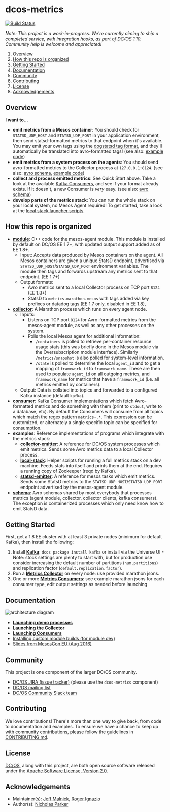 # dcos-metrics
[![Build Status](https://jenkins.mesosphere.com/service/jenkins/buildStatus/icon?job=dcos-metrics/public-dcos-metrics-master)](https://jenkins.mesosphere.com/service/jenkins/job/dcos-metrics/public-dcos-metrics-master)

_*Note:* This project is a work-in-progress. We're currently aiming to ship a completed service,
with integration hooks, as part of DC/OS 1.10. Community help is welcome and appreciated!_

1. [Overview](#overview)
2. [How this repo is organized](#how-this-repo-is-organized)
3. [Getting Started](#getting-started)
4. [Documentation](#documentation)
5. [Community](#community)
6. [Contributing](#contributing)
7. [License](#license)
8. [Acknowledgements](#acknowledgements)

## Overview

**I want to...**
  - **emit metrics from a Mesos container**: You should check for `STATSD_UDP_HOST` and `STATSD_UDP_PORT` in your application environment, then send statsd-formatted metrics to that endpoint when it's available. You may emit your own tags using the [dogstatsd tag format](http://docs.datadoghq.com/guides/dogstatsd/#datagram-format), and they'll automatically be translated into avro-formatted tags! (see also: [example code](examples/statsd-emitter/))
  - **emit metrics from a system process on the agents**: You should send avro-formatted metrics to the Collector process at `127.0.0.1:8124`. (see also: [avro schema](schema/), [example code](examples/collector-emitter/))
  - **collect and process emitted metrics**: See Quick Start above. Take a look at the available [Kafka Consumers](consumer/), and see if your format already exists. If it doesn't, a new Consumer is *very* easy. (see also: [avro schema](schema/))
  - **develop parts of the metrics stack**: You can run the whole stack on your local system, no Mesos Agent required! To get started, take a look at the [local stack launcher scripts](examples/local-stack).

## How this repo is organized
  - **[module](module/)**: C++ code for the mesos-agent module. This module is installed by default on DC/OS EE 1.7+, with updated output support added as of EE 1.8+.
    - Input: Accepts data produced by Mesos containers on the agent. All Mesos containers are given a unique StatsD endpoint, advertised via `STATSD_UDP_HOST`/`STATSD_UDP_PORT` environment variables. The module then tags and forwards upstream any metrics sent to that endpoint. (EE 1.7+)
    - Output formats:
      - Avro metrics sent to a local Collector process on TCP port `8124` (EE 1.8+)
      - StatsD to `metrics.marathon.mesos` with tags added via key prefixes or datadog tags (EE 1.7 only, disabled in EE 1.8),
  - **[collector](collector/)**: A Marathon process which runs on every agent node.
    - Inputs:
      - Listens on TCP port `8124` for Avro-formatted metrics from the mesos-agent module, as well as any other processes on the system.
      - Polls the local Mesos agent for additional information:
        - `/containers` is polled to retrieve per-container resource usage stats (this was briefly done in the Mesos module via the Oversubscription module interface). Similarly `/metrics/snapshot` is also polled for system-level information.
        - `/state` is polled to determine the local `agent_id` and to get a mapping of `framework_id` to `framework_name`. These are then used to populate `agent_id` on all outgoing metrics, and `framework_name` for metrics that have a `framework_id` (i.e. all metrics emitted by containers).
    - Output: Data is collated into topics and forwarded to a configured Kafka instance (default `kafka`).
  - **[consumer](consumer/)**: Kafka Consumer implementations which fetch Avro-formatted metrics and do something with them (print to `stdout`, write to a database, etc). By default the Consumers will consume from all topics which match the regex pattern `metrics-.*`. This expression can be customized, or alternately a single specific topic can be specified for consumption.
  - **examples**: Reference implementations of programs which integrate with the metrics stack:
    - **[collector-emitter](examples/collector-emitter/)**: A reference for DC/OS system processes which emit metrics. Sends some Avro metrics data to a local Collector process.
    - **[local-stack](examples/local-stack/)**: Helper scripts for running a full metrics stack on a dev machine. Feeds stats into itself and prints them at the end. Requires a running copy of Zookeeper (reqd by Kafka).
    - **[statsd-emitter](examples/statsd-emitter/)**: A reference for mesos tasks which emit metrics. Sends some StatsD metrics to the `STATSD_UDP_HOST`/`STATSD_UDP_PORT` endpoint advertised by the mesos-agent module.
  - **[schema](schema/)**: Avro schemas shared by most everybody that processes metrics (agent module, collector, collector clients, kafka consumers). The exception is containerized processes which only need know how to emit StatsD data.

## Getting Started
First, get a 1.8 EE cluster with at least 3 private nodes (minimum for default Kafka), then install the following:

  1. Install [**Kafka**](http://github.com/mesosphere/kafka-private/README.md): `dcos package install kafka` or install via the Universe UI
    - Note: stock settings are plenty to start with, but for production use consider increasing the default number of partitions (`num.partitions`) and replication factor (`default.replication.factor`).
  2. Run a [**Metrics Collector**](docs/COLLECTOR.md#deployment-to-a-cluster) on every node: use provided marathon jsons.
  3. One or more [**Metrics Consumers**](consumer/): see example marathon jsons for each consumer type, edit output settings as needed before launching

## Documentation
![architecture diagram](https://www.lucidchart.com/publicSegments/view/830f4c23-b2f9-4db3-9954-a947f395eae5/image.png)

  - **[Launching demo processes](docs/DEMO.md)**
  - **[Launching the Collector](docs/COLLECTOR.md)**
  - **[Launching Consumers](docs/CONSUMERS.md)**
  - [Installing custom module builds (for module dev)](docs/MESOS_MODULE.md)
  - [Slides from MesosCon EU (Aug 2016)](http://schd.ws/hosted_files/mesosconeu2016/e7/Metrics%20on%20DC-OS%20Enterprise%20%28Mesoscon%29.pdf)

## Community
This project is one component of the larger DC/OS community.
  * [DC/OS JIRA (issue tracker)][dcos-jira] (please use the `dcos-metrics` component)
  * [DC/OS mailing list][dcos-mailing-list]
  * [DC/OS Community Slack team][dcos-slack]

## Contributing
We love contributions! There's more than one way to give back, from code to documentation
and examples. To ensure we have a chance to keep up with community contributions, please
follow the guidelines in [CONTRIBUTING.md](CONTRIBUTING.md).

## License
[DC/OS][github-dcos], along with this project, are both open source software released under
the [Apache Software License, Version 2.0](LICENSE).

## Acknowledgements
  * Maintainer(s): [Jeff Malnick][github-malnick], [Roger Ignazio][github-rji]
  * Author(s): [Nicholas Parker][github-nickbp]

[dcos-jira]: https://dcosjira.atlassian.net
[dcos-mailing-list]: https://groups.google.com/a/dcos.io/forum/#!forum/users
[dcos-slack]: https://dcos-community.slack.com
[github-dcos]: https://github.com/dcos/dcos
[github-malnick]: https://github.com/malnick
[github-nickbp]: https://github.com/nickbp
[github-rji]: https://github.com/rji
